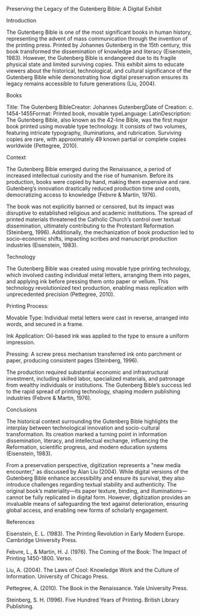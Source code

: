 Preserving the Legacy of the Gutenberg Bible: A Digital Exhibit

Introduction

The Gutenberg Bible is one of the most significant books in human history, representing the advent of mass communication through the invention of the printing press. Printed by Johannes Gutenberg in the 15th century, this book transformed the dissemination of knowledge and literacy (Eisenstein, 1983). However, the Gutenberg Bible is endangered due to its fragile physical state and limited surviving copies. This exhibit aims to educate viewers about the historical, technological, and cultural significance of the Gutenberg Bible while demonstrating how digital preservation ensures its legacy remains accessible to future generations (Liu, 2004).

Books

Title: The Gutenberg BibleCreator: Johannes GutenbergDate of Creation: c. 1454-1455Format: Printed book, movable typeLanguage: LatinDescription: The Gutenberg Bible, also known as the 42-line Bible, was the first major book printed using movable type technology. It consists of two volumes, featuring intricate typography, illuminations, and rubrication. Surviving copies are rare, with approximately 49 known partial or complete copies worldwide (Pettegree, 2010).

Context

The Gutenberg Bible emerged during the Renaissance, a period of increased intellectual curiosity and the rise of humanism. Before its production, books were copied by hand, making them expensive and rare. Gutenberg’s innovation drastically reduced production time and costs, democratizing access to knowledge (Febvre & Martin, 1976).

The book was not explicitly banned or censored, but its impact was disruptive to established religious and academic institutions. The spread of printed materials threatened the Catholic Church’s control over textual dissemination, ultimately contributing to the Protestant Reformation (Steinberg, 1996). Additionally, the mechanization of book production led to socio-economic shifts, impacting scribes and manuscript production industries (Eisenstein, 1983).

Technology

The Gutenberg Bible was created using movable type printing technology, which involved casting individual metal letters, arranging them into pages, and applying ink before pressing them onto paper or vellum. This technology revolutionized text production, enabling mass replication with unprecedented precision (Pettegree, 2010).

Printing Process:

Movable Type: Individual metal letters were cast in reverse, arranged into words, and secured in a frame.

Ink Application: Oil-based ink was applied to the type to ensure a uniform impression.

Pressing: A screw press mechanism transferred ink onto parchment or paper, producing consistent pages (Steinberg, 1996).

The production required substantial economic and infrastructural investment, including skilled labor, specialized materials, and patronage from wealthy individuals or institutions. The Gutenberg Bible’s success led to the rapid spread of printing technology, shaping modern publishing industries (Febvre & Martin, 1976).

Conclusions

The historical context surrounding the Gutenberg Bible highlights the interplay between technological innovation and socio-cultural transformation. Its creation marked a turning point in information dissemination, literacy, and intellectual exchange, influencing the Reformation, scientific progress, and modern education systems (Eisenstein, 1983).

From a preservation perspective, digitization represents a "new media encounter," as discussed by Alan Liu (2004). While digital versions of the Gutenberg Bible enhance accessibility and ensure its survival, they also introduce challenges regarding textual stability and authenticity. The original book’s materiality—its paper texture, binding, and illuminations—cannot be fully replicated in digital form. However, digitization provides an invaluable means of safeguarding the text against deterioration, ensuring global access, and enabling new forms of scholarly engagement.

References

Eisenstein, E. L. (1983). The Printing Revolution in Early Modern Europe. Cambridge University Press.

Febvre, L., & Martin, H. J. (1976). The Coming of the Book: The Impact of Printing 1450-1800. Verso.

Liu, A. (2004). The Laws of Cool: Knowledge Work and the Culture of Information. University of Chicago Press.

Pettegree, A. (2010). The Book in the Renaissance. Yale University Press.

Steinberg, S. H. (1996). Five Hundred Years of Printing. British Library Publishing.

